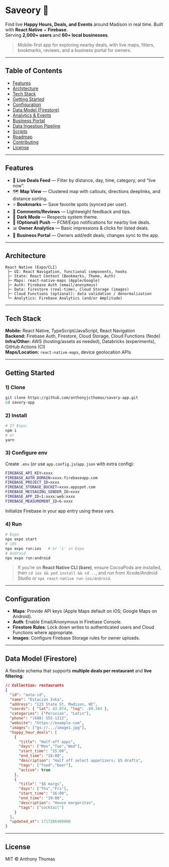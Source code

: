 # Saveory 🍹
Find live **Happy Hours, Deals, and Events** around Madison in real time. Built with **React Native** + **Firebase**.  
Serving **2,000+ users** and **60+ local businesses**.

> Mobile-first app for exploring nearby deals, with live maps, filters, bookmarks, reviews, and a business portal for owners.

---

## Table of Contents
- [Features](#features)
- [Architecture](#architecture)
- [Tech Stack](#tech-stack)
- [Getting Started](#getting-started)
- [Configuration](#configuration)
- [Data Model (Firestore)](#data-model-firestore)
- [Analytics & Events](#analytics--events)
- [Business Portal](#business-portal)
- [Data Ingestion Pipeline](#data-ingestion-pipeline)
- [Scripts](#scripts)
- [Roadmap](#roadmap)
- [Contributing](#contributing)
- [License](#license)

---

## Features
- 🔎 **Live Deals Feed** — Filter by distance, day, time, category, and “live now”.
- 🗺️ **Map View** — Clustered map with callouts, directions deeplinks, and distance sorting.
- ⭐ **Bookmarks** — Save favorite spots (synced per user).
- 💬 **Comments/Reviews** — Lightweight feedback and tips.
- 🌙 **Dark Mode** — Respects system theme.
- 🔔 **(Optional) Push** — FCM/Expo notifications for nearby live deals.
- 📊 **Owner Analytics** — Basic impressions & clicks for listed deals.
- 🧩 **Business Portal** — Owners add/edit deals; changes sync to the app.

---

## Architecture
```
React Native (Expo/CLI) 
 ├─ UI: React Navigation, functional components, hooks
 ├─ State: React Context (Bookmarks, Theme, Auth)
 ├─ Maps: react-native-maps (Apple/Google)
 ├─ Auth: Firebase Auth (email/anonymous)
 ├─ Data: Firestore (real-time), Cloud Storage (images)
 ├─ Cloud Functions (optional): data validation / denormalization
 └─ Analytics: Firebase Analytics (and/or Amplitude)
```

---

## Tech Stack
**Mobile:** React Native, TypeScript/JavaScript, React Navigation  
**Backend:** Firebase Auth, Firestore, Cloud Storage, Cloud Functions (Node)  
**Infra/Other:** AWS (hosting/assets as needed), Databricks (experiments), GitHub Actions (CI)  
**Maps/Location:** `react-native-maps`, device geolocation APIs

---

## Getting Started

### 1) Clone
```bash
git clone https://github.com/anthonyjcthomas/savory-app.git
cd savory-app
```

### 2) Install
```bash
# If Expo:
npm i
# or
yarn
```

### 3) Configure env
Create `.env` (or use `app.config.js`/`app.json` with extra config):

```bash
FIREBASE_API_KEY=xxxx
FIREBASE_AUTH_DOMAIN=xxxx.firebaseapp.com
FIREBASE_PROJECT_ID=xxxx
FIREBASE_STORAGE_BUCKET=xxxx.appspot.com
FIREBASE_MESSAGING_SENDER_ID=xxxx
FIREBASE_APP_ID=1:xxxx:web:xxxx
FIREBASE_MEASUREMENT_ID=G-xxxx
```

Initialize Firebase in your app entry using these vars.

### 4) Run
```bash
# Expo
npx expo start
# iOS
npx expo run:ios   # or 'i' in Expo
# Android
npx expo run:android
```

> If you’re on **React Native CLI (bare)**, ensure CocoaPods are installed, then `cd ios && pod install && cd ..`, and run from Xcode/Android Studio or `npx react-native run-ios/android`.

---

## Configuration
- **Maps**: Provide API keys (Apple Maps default on iOS; Google Maps on Android).  
- **Auth**: Enable Email/Anonymous in Firebase Console.  
- **Firestore Rules**: Lock down writes to authenticated users and Cloud Functions where appropriate.  
- **Images**: Configure Firebase Storage rules for owner uploads.

---

## Data Model (Firestore)
A flexible schema that supports **multiple deals per restaurant** and **live filtering**:

```json
// Collection: restaurants
{
  "id": "auto-id",
  "name": "Estación Inka",
  "address": "123 State St, Madison, WI",
  "coords": { "lat": 43.074, "lng": -89.384 },
  "categories": ["Peruvian", "Latin"],
  "phone": "(608) 555-1212",
  "website": "https://example.com",
  "images": ["gs://.../image1.jpg"],
  "happy_hour_deals": [
    {
      "title": "Half-off apps",
      "days": ["Mon","Tue","Wed"],
      "start_time": "15:00",
      "end_time": "18:00",
      "description": "Half off select appetizers; $5 drafts",
      "tags": ["food","beer"],
      "active": true
    },
    {
      "title": "$6 margs",
      "days": ["Thu","Fri"],
      "start_time": "16:00",
      "end_time": "19:00",
      "description": "House margaritas",
      "tags": ["cocktail"]
    }
  ],
  "updated_at": 1717286400000
}
```

---

## License
MIT © Anthony Thomas
